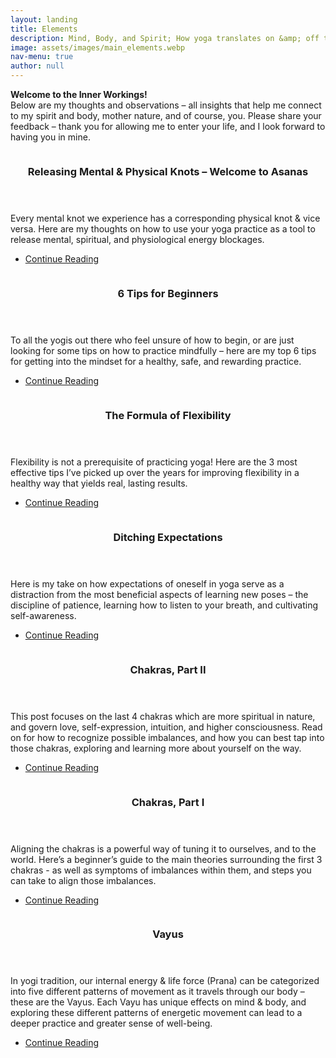 ```yaml
---
layout: landing
title: Elements
description: Mind, Body, and Spirit; How yoga translates on &amp; off the mat
image: assets/images/main_elements.webp
nav-menu: true
author: null
---
```


<!-- Main -->
<div id="main" class="alt">

<!-- One -->
<section id="one">
	<div class="inner">
		<!-- <header class="major">
			<h2>Welcome to the Inner Workings</h2> 
		</header> -->
		<p><strong>Welcome to the Inner Workings!</strong><br>
		Below are my thoughts and observations – all insights that help me connect to my spirit and body, mother nature, and of course, you.  Please share your feedback – thank you for allowing me to enter your life, and I look forward to having you in mine.</p>
	</div>
</section>

<!-- Main -->
<div id="main" class="alt">

<!-- Two -->
<section id="two" class="spotlights2">
	<!-- Asanas -->
	<section>
		<a href="{% post_url 2022-12-24-asanas %}" class="image hover-img">
			<img src="{% link assets/images/asanas_2412_banner.JPG %}" alt="" data-position="top center" />
		</a>
		<div class="content">
			<div class="inner">
				<header class="major">
					<h3>Releasing Mental & Physical Knots – Welcome to Asanas</h3>
				</header>
				<p>Every mental knot we experience has a corresponding physical knot & vice versa. Here are my thoughts on how to use your yoga practice as a tool to release mental, spiritual, and physiological energy blockages.</p>
				<ul class="actions">
					<li><a href="{% post_url 2022-12-24-asanas %}" class="button">Continue Reading</a></li>
				</ul>
			</div>
		</div>
	</section>
	<!-- Beginners -->
	<section>
		<a href="{% post_url 2021-04-28-beginners %}" class="image hover-img">
			<img src="{% link assets/images/beginners_2356_banner.JPG %}" alt="" data-position="top center" />
		</a>
		<div class="content">
			<div class="inner">
				<header class="major">
					<h3>6 Tips for Beginners</h3>
				</header>
				<p>To all the yogis out there who feel unsure of how to begin, or are just looking for some tips on how to practice mindfully – here are my top 6 tips for getting into the mindset for a healthy, safe, and rewarding practice.</p>
				<ul class="actions">
					<li><a href="{% post_url 2021-04-28-beginners %}" class="button">Continue Reading</a></li>
				</ul>
			</div>
		</div>
	</section>
	<!-- Flexibility -->
	<section>
		<a href="{% post_url 2021-03-15-flexibility %}" class="image hover-img">
			<img src="{% link assets/images/portfolio_1156.JPG %}" alt="" data-position="top center" />
		</a>
		<div class="content">
			<div class="inner">
				<header class="major">
					<h3>The Formula of Flexibility</h3>
				</header>
				<p>Flexibility is not a prerequisite of practicing yoga! Here are the 3 most effective tips I’ve picked up over the years for improving flexibility in a healthy way that yields real, lasting results.</p>
				<ul class="actions">
					<li><a href="{% post_url 2021-03-15-flexibility %}" class="button">Continue Reading</a></li>
				</ul>
			</div>
		</div>
	</section>
	<!-- Expectations -->
	<section>
		<a href="{% post_url 2021-02-20-expectations %}" class="image hover-img">
			<img src="{% link assets/images/expectations_1150_banner.JPG %}" alt="" data-position="top center" />
		</a>
		<div class="content">
			<div class="inner">
				<header class="major">
					<h3>Ditching Expectations</h3>
				</header>
				<p>Here is my take on how expectations of oneself in yoga serve as a distraction from the most beneficial aspects of learning new poses –  the discipline of patience, learning how to listen to your breath, and cultivating self-awareness.</p>
				<ul class="actions">
					<li><a href="{% post_url 2021-02-20-expectations %}" class="button">Continue Reading</a></li>
				</ul>
			</div>
		</div>
	</section>
	<!-- Charkas, Part 2 -->
	<section>
		<a href="{% post_url 2021-02-13-chakras2 %}" class="image hover-img">
			<img src="{% link assets/images/chakras_anahata.JPG %}" alt="" data-position="top center" />
		</a>
		<div class="content">
			<div class="inner">
				<header class="major">
					<h3>Chakras, Part II</h3>
				</header>
				<p>This post focuses on the last 4 chakras which are more spiritual in nature, and govern love, self-expression, intuition, and higher consciousness. Read on for how to recognize possible imbalances, and how you can best tap into those chakras, exploring and learning more about yourself on the way.</p>
				<ul class="actions">
					<li><a href="{% post_url 2021-02-13-chakras2 %}" class="button">Continue Reading</a></li>
				</ul>
			</div>
		</div>
	</section>
	<!-- Charkas, Part 1 -->
	<section>
		<a href="{% post_url 2021-02-06-chakras1 %}" class="image hover-img">
			<img src="{% link assets/images/chakras_swadhis.JPG %}" alt="" data-position="top center" />
		</a>
		<div class="content">
			<div class="inner">
				<header class="major">
					<h3>Chakras, Part I</h3>
				</header>
				<p>Aligning the chakras is a powerful way of tuning it to ourselves, and to the world. Here’s a beginner’s guide to the main theories surrounding the first 3 chakras - as well as symptoms of imbalances within them, and steps you can take to align those imbalances.</p>
				<ul class="actions">
					<li><a href="{% post_url 2021-02-06-chakras1 %}" class="button">Continue Reading</a></li>
				</ul>
			</div>
		</div>
	</section>
	<!-- Vayus -->
	<section> 
		<a href="{% post_url 2021-01-30-vayus %}" class="image hover-img">
			<img src="{% link assets/images/vayus_udana.JPG %}" alt="" data-position="center center" />
		</a>
		<div class="content">
			<div class="inner">
				<header class="major">
					<h3>Vayus</h3>
				</header>
				<p>In yogi tradition, our internal energy & life force (Prana) can be categorized into five different patterns of movement as it travels through our body – these are the Vayus. Each Vayu has unique effects on mind & body, and exploring these different patterns of energetic movement can lead to a deeper practice and greater sense of well-being.</p>
				<ul class="actions">
					<li><a href="{% post_url 2021-01-30-vayus %}" class="button">Continue Reading</a></li>
				</ul>
			</div>
		</div>
	</section>
</section>